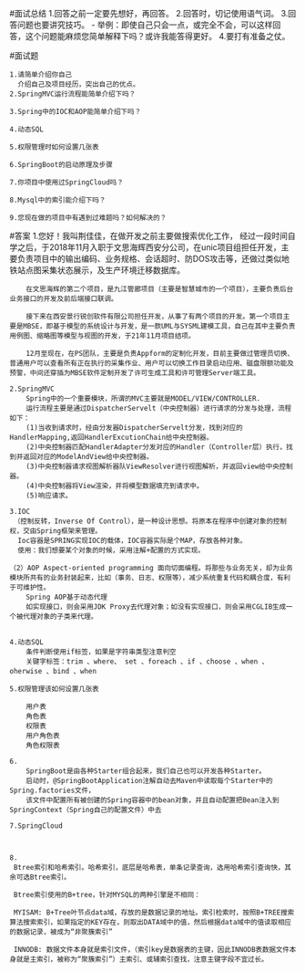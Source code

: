 #面试总结
	1.回答之前一定要先想好，再回答。
	2.回答时，切记使用语气词。
	3.回答问题也要讲究技巧。
     - 举例：即使自己只会一点，或完全不会，可以这样回答，这个问题能麻烦您简单解释下吗？或许我能答得更好。
	4.要打有准备之仗。

#面试题

	1.请简单介绍你自己
	  介绍自己及项目经历，突出自己的优点。
	2.SpringMVC运行流程能简单介绍下吗？

	3.Spring中的IOC和AOP能简单介绍下吗？

	4.动态SQL

	5.权限管理时如何设置几张表

	6.SpringBoot的启动原理及步骤

	7.你项目中使用过SpringCloud吗？

	8.Mysql中的索引能介绍下吗？

    9.您现在做的项目中有遇到过难题吗？如何解决的？
   


#答案
	1.您好！我叫荆佳佳，在做开发之前主要做搜索优化工作，
		经过一段时间自学之后，于2018年11月入职于文思海辉西安分公司，在unic项目组担任开发，主要负责项目中的输出编码、业务规格、会话超时、防DOS攻击等，还做过类似地铁站点图采集状态展示，及生产环境迁移数据库。
		
		在文思海辉的第二个项目，是九江管廊项目（主要是智慧城市的一个项目），主要负责后台业务接口的开发及前后端接口联调。
		
		接下来在西安景行锐创软件有限公司担任开发，从事了有两个项目的开发。第一个项目主要是MBSE，即基于模型的系统设计与开发，是一款UML与SYSML建模工具，自己在其中主要负责用例图、缩略图等模型与视图的开发，于21年11月项目结项。
		
		12月至现在，在PS团队，主要是负责Appform的定制化开发，目前主要做过管理员切换、普通用户可以查看所有正在执行的采集作业、用户可以切换工作目录启动应用、磁盘限额功能及预警，中间还穿插为MBSE软件定制开发了许可生成工具和许可管理Server端工具。

	2.SpringMVC
		Spring中的一个重要模块，所谓的MVC主要就是MODEL/VIEW/CONTROLLER.
		运行流程主要是通过DispatcherServelt（中央控制器）进行请求的分发与处理，流程如下：
		(1)当收到请求时，经由分发器DispatcherServelt分发，找到对应的HandlerMapping,返回HandlerExcutionChain给中央控制器。
		(2)中央控制器匹配HandlerAdapter分发对应的Handler（Controller层）执行，找到并返回对应的ModelAndView给中央控制器。
		(3)中央控制器请求视图解析器队ViewResolver进行视图解析，并返回view给中央控制器。
		(4)中央控制器将View渲染，并将模型数据填充到请求中。
		(5)响应请求。

	3.IOC
	 （控制反转，Inverse Of Control），是一种设计思想。将原本在程序中创建对象的控制权，交由Spring框架来管理。
	  Ioc容器是SPRING实现IOC的载体，IOC容器实际是个MAP，存放各种对象。
	  使用：我们想要某个对象的时候，采用注解+配置的方式实现。

	（2）AOP Aspect-oriented programming 面向切面编程。将那些与业务无关，却为业务模块所共有的业务封装起来，比如（事务、日志、权限等），减少系统重复代码和耦合度，有利于可维护性。
		Spring AOP基于动态代理 
        如实现接口，则会采用JDK Proxy去代理对象；如没有实现接口，则会采用CGLIB生成一个被代理对象的子类来代理。	


	4.动态SQL
		条件判断使用if标签，如果是字符串类型注意判空
        关键字标签：trim 、where、 set 、foreach 、if 、choose 、when 、oherwise 、bind 、when

	5.权限管理该如何设置几张表

		用户表
		角色表
		权限表
		用户角色表
		角色权限表

	6.
		SpringBoot是由各种Starter组合起来，我们自己也可以开发各种Starter。
		启动时，@SpringBootApplication注解自动去Maven中读取每个Starter中的Spring.factories文件，
        该文件中配置所有被创建的Spring容器中的bean对象，并且自动配置把Bean注入到SpringContext（Spring自己的配置文件）中去
		
	7.SpringCloud



	8.
	 Btree索引和哈希索引。哈希索引，底层是哈希表，单条记录查询，选用哈希索引查询快，其余可选Btree索引。

	 Btree索引使用的B+tree，针对MYSQL的两种引擎是不相同：
		
	 MYISAM: B+Tree叶节点data域，存放的是数据记录的地址。索引检索时，按照B+TREE搜索算法搜索索引，如果指定的KEY存在，则取出DATA域中的值，然后根据data域中的值读取相应的数据记录，被成为“非聚簇索引”
		
	 INNODB: 数据文件本身就是索引文件，（索引key是数据表的主键，因此INNODB表数据文件本身就是主索引，被称为“聚簇索引”）主索引、或辅索引查找，注意主键字段不宜过长。